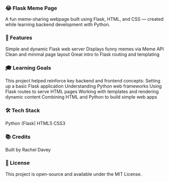### 😂 Flask Meme Page
A fun meme-sharing webpage built using Flask, HTML, and CSS — created while learning backend development with Python.

### 🚀 Features
Simple and dynamic Flask web server
Displays funny memes via Meme API
Clean and minimal page layout
Great intro to Flask routing and templating

### 🎓 Learning Goals
This project helped reinforce key backend and frontend concepts:
Setting up a basic Flask application
Understanding Python web frameworks
Using Flask routes to serve HTML pages
Working with templates and rendering dynamic content
Combining HTML and Python to build simple web apps

### 🛠 Tech Stack
Python (Flask)
HTML5
CSS3


### 📚 Credits
Built by Rachel Davey

### 📌 License
This project is open-source and available under the MIT License.

